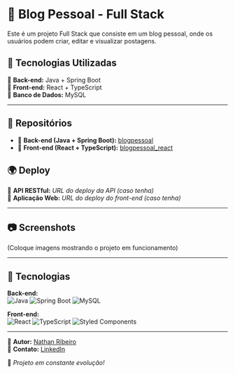 # 📖 Blog Pessoal - Full Stack  

Este é um projeto Full Stack que consiste em um blog pessoal, onde os usuários podem criar, editar e visualizar postagens.  

## 🚀 Tecnologias Utilizadas  

🔹 **Back-end:** Java + Spring Boot  
🔹 **Front-end:** React + TypeScript  
🔹 **Banco de Dados:** MySQL  

---

## 🔗 Repositórios  

- 📌 **Back-end (Java + Spring Boot):** [blogpessoal](https://github.com/Shost01/blogpessoal)  
- 📌 **Front-end (React + TypeScript):** [blogpessoal_react](https://github.com/Shost01/blogpessoal_react)  

## 🌍 Deploy  

🔹 **API RESTful:** *URL do deploy da API (caso tenha)*  
🔹 **Aplicação Web:** *URL do deploy do front-end (caso tenha)*  

---

## 📷 Screenshots  

(Coloque imagens mostrando o projeto em funcionamento)  

---

## 🔧 Tecnologias  

**Back-end:**  
![Java](https://img.shields.io/badge/Java-ED8B00?style=for-the-badge&logo=java&logoColor=white)
![Spring Boot](https://img.shields.io/badge/Spring%20Boot-6DB33F?style=for-the-badge&logo=spring-boot&logoColor=white)
![MySQL](https://img.shields.io/badge/MySQL-005C84?style=for-the-badge&logo=mysql&logoColor=white)

**Front-end:**  
![React](https://img.shields.io/badge/React-61DAFB?style=for-the-badge&logo=react&logoColor=black)
![TypeScript](https://img.shields.io/badge/TypeScript-3178C6?style=for-the-badge&logo=typescript&logoColor=white)
![Styled Components](https://img.shields.io/badge/Styled--Components-DB7093?style=for-the-badge&logo=styled-components&logoColor=white)

---

📌 **Autor:** [Nathan Ribeiro](https://github.com/Shost01)  
📩 **Contato:** [LinkedIn](https://www.linkedin.com/in/dev-nathan-ribeiro/)  

🚀 *Projeto em constante evolução!*
